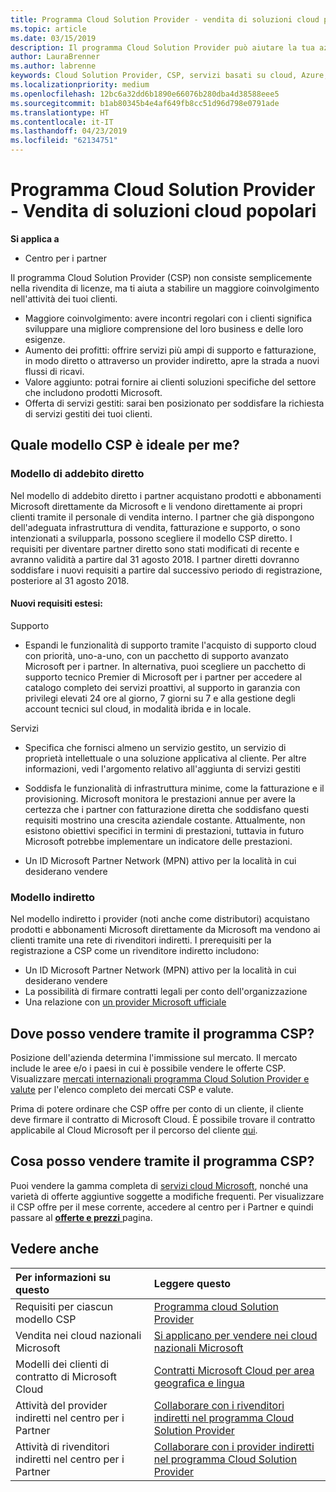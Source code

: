```yaml
---
title: Programma Cloud Solution Provider - vendita di soluzioni cloud popolari | Centro per i partner
ms.topic: article
ms.date: 03/15/2019
description: Il programma Cloud Solution Provider può aiutare la tua azienda ad acquisire nuovi clienti e nuove competenze.
author: LauraBrenner
ms.author: labrenne
keywords: Cloud Solution Provider, CSP, servizi basati su cloud, Azure, Office 365, Dynamics, partner CSP, vendere in CSP, partner diretto, partner CSP diretto, rivenditore CSP indiretto, CSP diretto, CSP indiretto, modello diretto, modello indiretto, rivenditore indiretto, provider indiretto, provider, server di distribuzione, programma cloud solution provider
ms.localizationpriority: medium
ms.openlocfilehash: 12bc6a32dd6b1890e66076b280dba4d38588eee5
ms.sourcegitcommit: b1ab80345b4e4af649fb8cc51d96d798e0791ade
ms.translationtype: HT
ms.contentlocale: it-IT
ms.lasthandoff: 04/23/2019
ms.locfileid: "62134751"
---
```

# <a name="cloud-solution-provider-program---selling-in-demand-cloud-solutions"></a>Programma Cloud Solution Provider - Vendita di soluzioni cloud popolari 

**Si applica a**

-  Centro per i partner

Il programma Cloud Solution Provider (CSP) non consiste semplicemente nella rivendita di licenze, ma ti aiuta a stabilire un maggiore coinvolgimento nell'attività dei tuoi clienti.
 
- Maggiore coinvolgimento: avere incontri regolari con i clienti significa sviluppare una migliore comprensione del loro business e delle loro esigenze.
- Aumento dei profitti: offrire servizi più ampi di supporto e fatturazione, in modo diretto o attraverso un provider indiretto, apre la strada a nuovi flussi di ricavi.  
- Valore aggiunto: potrai fornire ai clienti soluzioni specifiche del settore che includono prodotti Microsoft.
- Offerta di servizi gestiti: sarai ben posizionato per soddisfare la richiesta di servizi gestiti dei tuoi clienti. 

## <a name="which-csp-model-is-best-for-me"></a>Quale modello CSP è ideale per me?

### <a name="direct-bill-model"></a>Modello di addebito diretto

 Nel modello di addebito diretto i partner acquistano prodotti e abbonamenti Microsoft direttamente da Microsoft e li vendono direttamente ai propri clienti tramite il personale di vendita interno. I partner che già dispongono dell'adeguata infrastruttura di vendita, fatturazione e supporto, o sono intenzionati a svilupparla, possono scegliere il modello CSP diretto. I requisiti per diventare partner diretto sono stati modificati di recente e avranno validità a partire dal 31 agosto 2018. I partner diretti dovranno soddisfare i nuovi requisiti a partire dal successivo periodo di registrazione, posteriore al 31 agosto 2018.


#### <a name="new-expanded-requirements"></a>Nuovi requisiti estesi:

Supporto
- Espandi le funzionalità di supporto tramite l'acquisto di supporto cloud con priorità, uno-a-uno, con un pacchetto di supporto avanzato Microsoft per i partner. In alternativa, puoi scegliere un pacchetto di supporto tecnico Premier di Microsoft per i partner per accedere al catalogo completo dei servizi proattivi, al supporto in garanzia con privilegi elevati 24 ore al giorno, 7 giorni su 7 e alla gestione degli account tecnici sul cloud, in modalità ibrida e in locale. 

Servizi

- Specifica che fornisci almeno un servizio gestito, un servizio di proprietà intellettuale o una soluzione applicativa al cliente. Per altre informazioni, vedi l'argomento relativo all'aggiunta di servizi gestiti

- Soddisfa le funzionalità di infrastruttura minime, come la fatturazione e il provisioning.
Microsoft monitora le prestazioni annue per avere la certezza che i partner con fatturazione diretta che soddisfano questi requisiti mostrino una crescita aziendale costante. Attualmente, non esistono obiettivi specifici in termini di prestazioni, tuttavia in futuro Microsoft potrebbe implementare un indicatore delle prestazioni. 

- Un ID Microsoft Partner Network (MPN) attivo per la località in cui desiderano vendere


### <a name="indirect-model"></a>Modello indiretto

Nel modello indiretto i provider (noti anche come distributori) acquistano prodotti e abbonamenti Microsoft direttamente da Microsoft ma vendono ai clienti tramite una rete di rivenditori indiretti. I prerequisiti per la registrazione a CSP come un rivenditore indiretto includono:

- Un ID Microsoft Partner Network (MPN) attivo per la località in cui desiderano vendere
- La possibilità di firmare contratti legali per conto dell'organizzazione
- Una relazione con [un provider Microsoft ufficiale](https://partnercenter.microsoft.com/partner/find-a-provider)


## <a name="where-can-i-sell-through-the-csp-program"></a>Dove posso vendere tramite il programma CSP?

Posizione dell'azienda determina l'immissione sul mercato. Il mercato include le aree e/o i paesi in cui è possibile vendere le offerte CSP. Visualizzare [mercati internazionali programma Cloud Solution Provider e valute](regional-authorization-overview.md) per l'elenco completo dei mercati CSP e valute.

Prima di potere ordinare che CSP offre per conto di un cliente, il cliente deve firmare il contratto di Microsoft Cloud. È possibile trovare il contratto applicabile al Cloud Microsoft per il percorso del cliente [qui](agreements.md).  

## <a name="what-can-i-sell-through-the-csp-program"></a>Cosa posso vendere tramite il programma CSP?

Puoi vendere la gamma completa di [servizi cloud Microsoft](https://partner.microsoft.com/cloud-solution-provider/products-and-services), nonché una varietà di offerte aggiuntive soggette a modifiche frequenti. Per visualizzare il CSP offre per il mese corrente, accedere al centro per i Partner e quindi passare al [ **offerte e prezzi** ](https://partnercenter.microsoft.com/pcv/sales) pagina.

## <a name="see-also"></a>Vedere anche 


|**Per informazioni su questo**   |**Leggere questo**   |
|:---------------------------|:--------------------|
|Requisiti per ciascun modello CSP   | [Programma cloud Solution Provider](https://partnercenter.microsoft.com/partner/cloud-solution-provider)|
|Vendita nei cloud nazionali Microsoft   | [Si applicano per vendere nei cloud nazionali Microsoft](csp-national-clouds-overview.md)|
|Modelli dei clienti di contratto di Microsoft Cloud   |[Contratti Microsoft Cloud per area geografica e lingua](agreements.md)|
|Attività del provider indiretti nel centro per i Partner  |[Collaborare con i rivenditori indiretti nel programma Cloud Solution Provider](indirect-provider-tasks-in-partner-center.md)|
|Attività di rivenditori indiretti nel centro per i Partner   |[Collaborare con i provider indiretti nel programma Cloud Solution Provider](indirect-reseller-tasks-in-partner-center.md)|
